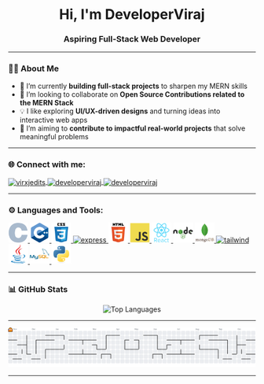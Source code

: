 <h1 align="center">Hi, I'm DeveloperViraj</h1>
<h3 align="center">Aspiring Full-Stack Web Developer</h3>

---

### 👨‍💻 About Me  

- 🌱 I’m currently **building full-stack projects** to sharpen my MERN skills  
- 🤝 I’m looking to collaborate on **Open Source Contributions related to the MERN Stack**  
- 💡 I like exploring **UI/UX-driven designs** and turning ideas into interactive web apps  
- 🚀 I’m aiming to **contribute to impactful real-world projects** that solve meaningful problems  

---

<h3 align="left">🌐 Connect with me:</h3>
<p align="left">
<a href="https://instagram.com/virxjedits" target="blank">
  <img align="center" src="https://raw.githubusercontent.com/rahuldkjain/github-profile-readme-generator/master/src/images/icons/Social/instagram.svg" alt="virxjedits" height="30" width="40" />
</a>
<a href="https://www.leetcode.com/developerviraj" target="blank">
  <img align="center" src="https://raw.githubusercontent.com/rahuldkjain/github-profile-readme-generator/master/src/images/icons/Social/leet-code.svg" alt="developerviraj" height="30" width="40" />
</a>
<a href="https://auth.geeksforgeeks.org/user/developerviraj" target="blank">
  <img align="center" src="https://raw.githubusercontent.com/rahuldkjain/github-profile-readme-generator/master/src/images/icons/Social/geeks-for-geeks.svg" alt="developerviraj" height="30" width="40" />
</a>
</p>

---

<h3 align="left">⚙️ Languages and Tools:</h3>
<p align="left"> 
  <a href="https://www.cprogramming.com/" target="_blank" rel="noreferrer">
    <img src="https://raw.githubusercontent.com/devicons/devicon/master/icons/c/c-original.svg" alt="c" width="40" height="40"/>
  </a> 
  <a href="https://www.w3schools.com/cpp/" target="_blank" rel="noreferrer">
    <img src="https://raw.githubusercontent.com/devicons/devicon/master/icons/cplusplus/cplusplus-original.svg" alt="cplusplus" width="40" height="40"/>
  </a> 
  <a href="https://www.w3schools.com/css/" target="_blank" rel="noreferrer">
    <img src="https://raw.githubusercontent.com/devicons/devicon/master/icons/css3/css3-original-wordmark.svg" alt="css3" width="40" height="40"/>
  </a> 
  <a href="https://expressjs.com" target="_blank" rel="noreferrer">
    <img src="https://cdn.simpleicons.org/express/FFFFFF" alt="express" width="40" height="40"/>
  </a>
  <a href="https://www.w3.org/html/" target="_blank" rel="noreferrer">
    <img src="https://raw.githubusercontent.com/devicons/devicon/master/icons/html5/html5-original-wordmark.svg" alt="html5" width="40" height="40"/>
  </a> 
  <a href="https://developer.mozilla.org/en-US/docs/Web/JavaScript" target="_blank" rel="noreferrer">
    <img src="https://raw.githubusercontent.com/devicons/devicon/master/icons/javascript/javascript-original.svg" alt="javascript" width="40" height="40"/>
  </a> 
  <a href="https://reactjs.org/" target="_blank" rel="noreferrer">
    <img src="https://raw.githubusercontent.com/devicons/devicon/master/icons/react/react-original-wordmark.svg" alt="react" width="40" height="40"/>
  </a> 
  <a href="https://nodejs.org" target="_blank" rel="noreferrer">
    <img src="https://raw.githubusercontent.com/devicons/devicon/master/icons/nodejs/nodejs-original-wordmark.svg" alt="nodejs" width="40" height="40"/>
  </a> 
  <a href="https://www.mongodb.com/" target="_blank" rel="noreferrer">
    <img src="https://raw.githubusercontent.com/devicons/devicon/master/icons/mongodb/mongodb-original-wordmark.svg" alt="mongodb" width="40" height="40"/>
  </a> 
  <a href="https://tailwindcss.com/" target="_blank" rel="noreferrer">
    <img src="https://www.vectorlogo.zone/logos/tailwindcss/tailwindcss-icon.svg" alt="tailwind" width="40" height="40"/>
  </a> 
  <a href="https://www.java.com" target="_blank" rel="noreferrer">
    <img src="https://raw.githubusercontent.com/devicons/devicon/master/icons/java/java-original.svg" alt="java" width="40" height="40"/>
  </a> 
  <a href="https://www.mysql.com/" target="_blank" rel="noreferrer">
    <img src="https://raw.githubusercontent.com/devicons/devicon/master/icons/mysql/mysql-original-wordmark.svg" alt="mysql" width="40" height="40"/>
  </a> 
  <a href="https://www.python.org" target="_blank" rel="noreferrer">
    <img src="https://raw.githubusercontent.com/devicons/devicon/master/icons/python/python-original.svg" alt="python" width="40" height="40"/>
  </a> 
</p>

---

### 📊 GitHub Stats  

<p align="center">
  <img src="https://github-readme-stats.vercel.app/api/top-langs/?username=developerviraj&layout=compact&theme=tokyonight" alt="Top Languages" height="160"/>
</p>

---

<picture>
  <source media="(prefers-color-scheme: dark)" srcset="https://raw.githubusercontent.com/developerviraj/developerviraj/output/pacman-contribution-graph-dark.svg">
  <source media="(prefers-color-scheme: light)" srcset="https://raw.githubusercontent.com/developerviraj/developerviraj/output/pacman-contribution-graph.svg">
  <img alt="pacman contribution graph" src="https://raw.githubusercontent.com/developerviraj/developerviraj/output/pacman-contribution-graph.svg">
</picture>

---
